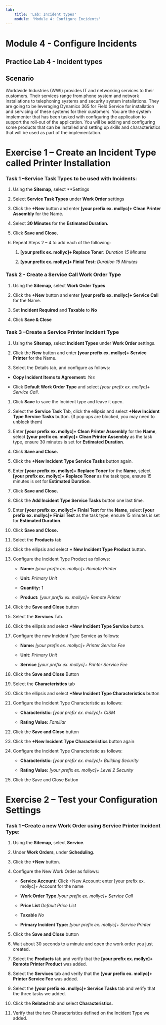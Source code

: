 ```yaml
---
lab:
    title: 'Lab: Incident types'
    module: 'Module 4: Configure Incidents'
---
```


Module 4 - Configure Incidents
====================
## Practice Lab 4 - Incident types

## Scenario

Worldwide Industries (WWI) provides IT and networking services to their
customers. Their services range from phone system and network installations to
telephoning systems and security system installations. They are going to be
leveraging Dynamics 365 for Field Service for installation and servicing of
these systems for their customers. You are the system implementer that has been
tasked with configuring the application to support the roll-out of the
application. You will be adding and configuring some products that can be
installed and setting up skills and characteristics that will be used as part of
the implementation.

Exercise 1 – Create an Incident Type called Printer Installation
================================================================

### Task 1 –Service Task Types to be used with Incidents:

1.  Using the **Sitemap**, select **Settings

2.  Select  **Service Task Types** under **Work Order** settings

3.  Click the **+New** button and enter **[your prefix ex. mollyc]+ Clean Printer Assembly** for the Name.

4.  Select **30 Minutes** for the **Estimated Duration.**

5.  Click **Save and Close.**

6.  Repeat Steps 2 – 4 to add each of the following:

    1.  **[your prefix ex. mollyc]+ Replace Toner:** *Duration 15 Minutes*

    2.  **[your prefix ex. mollyc]+ Finial Test:** *Duration 15 Minutes*
    
### Task 2 - Create a Service Call Work Order Type

1. Using the **Sitemap**, select **Work Order Types**

2. Click the **+New** button and enter **[your prefix ex. mollyc]+ Service Call** for the Name.

3. Set **Incident Required** and **Taxable** to **No**

4. Click **Save & Close**

### Task 3 –Create a Service Printer Incident Type

1.  Using the **Sitemap**, select **Incident Types** under **Work Order**
    settings.

2.  Click the **New** button and enter **[your prefix ex. mollyc]+ Service Printer** for the Name.

3.  Select the Details tab, and configure as follows:

-   **Copy Incident Items to Agreement:** *Yes*

-   Click **Default Work Order Type** and select  *[your prefix ex. mollyc]+ Service Call*.

1.  Click **Save** to save the Incident type and leave it open.

2.  Select the **Service Task** Tab, click the ellipsis and select **+New Incident Type Service Tasks** button. (If pop ups are blocked, you may need to unblock them)

3.  Enter **[your prefix ex. mollyc]+ Clean Printer Assembly** for the **Name**, select **[your prefix ex. mollyc]+ Clean Printer
    Assembly** as the task type, ensure 30 minutes is set for **Estimated
    Duration**.

4.  Click **Save and Close.**

5.  Click the **+New Incident Type Service Tasks** button again.

6.  Enter **[your prefix ex. mollyc]+ Replace Toner** for the **Name**, select **[your prefix ex. mollyc]+ Replace Toner** as the
    task type, ensure 15 minutes is set for **Estimated Duration**.

7.  Click **Save and Close.**

8.  Click the **Add Incident Type Service Tasks** button one last time.

9.  Enter **[your prefix ex. mollyc]+ Finial Test** for the **Name**, select **[your prefix ex. mollyc]+ Finial Test** as the task
    type, ensure 15 minutes is set for **Estimated Duration**.

10. Click **Save and Close.**

11. Select the **Products** tab

12. Click the ellipsis and select **+ New Incident Type Product** button.

13. Configure the Incident Type Product as follows:

    -   **Name:** *[your prefix ex. mollyc]+ Remote Printer*

    -   **Unit:** *Primary Unit*

    -   **Quantity:** *1*

    -   **Product:** *[your prefix ex. mollyc]+ Remote Printer*

14. Click the **Save and Close** button

15. Select the **Services** Tab.

16. Click the ellipsis and select **+New Incident Type Service** button.

17. Configure the new Incident Type Service as follows:

    -   **Name:** *[your prefix ex. mollyc]+ Printer Service Fee*

    -   **Unit:** *Primary Unit*

    -   **Service** *[your prefix ex. mollyc]+ Printer Service Fee*

18. Click the **Save and Close** Button

19. Select the **Characteristics** tab

20. Click the ellipsis and select **+New Incident Type Characteristics** button

21. Configure the Incident Type Characteristic as follows:

    -   **Characteristic:** *[your prefix ex. mollyc]+ CISM*

    -   **Rating Value:** *Familiar*

22. Click the **Save and Close** button

23. Click the **+New Incident Type Characteristics** button again

24. Configure the Incident Type Characteristic as follows:

    -   **Characteristic:** *[your prefix ex. mollyc]+ Building Security*

    -   **Rating Value:** *[your prefix ex. mollyc]+ Level 2 Security*

25. Click the Save and Close Button

Exercise 2 – Test your Configuration Settings
=============================================

### Task 1 –Create a new Work Order using Service Printer Incident Type:

1.  Using the **Sitemap**, select **Service**.

2.  Under **Work Orders**, under **Scheduling**.

3.  Click the **+New** button.

4.  Configure the New Work Order as follows:

    -   **Service Account:** Click +New Account: enter [your prefix ex. mollyc]+ Account for the name
    
    -   **Work Order Type** *[your prefix ex. mollyc]+ Service Call*
    
    -   **Price List** *Default Price List*
    
    -   **Taxable** *No*

    -   **Primary Incident Type:** *[your prefix ex. mollyc]+ Service Printer*

5.  Click the **Save and Close** button

6.  Wait about 30 seconds to a minute and open the work order you just created.

7.  Select the **Products** tab and verify that the **[your prefix ex. mollyc]+ Remote Printer Product**
    was added.

8.  Select the **Services** tab and verify that the **[your prefix ex. mollyc]+ Printer Service Fee** was
    added.

9.  Select the **[your prefix ex. mollyc]+ Service Tasks** tab and verify that the three tasks we added.

10. Click the **Related** tab and select **Characteristics**.

11. Verify that the two Characteristics defined on the Incident Type we added.

